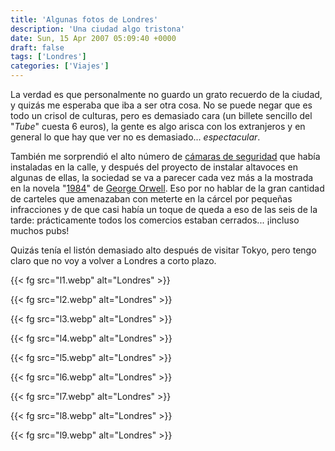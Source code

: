 ```yaml
---
title: 'Algunas fotos de Londres'
description: 'Una ciudad algo tristona'
date: Sun, 15 Apr 2007 05:09:40 +0000
draft: false
tags: ['Londres']
categories: ['Viajes']
---
```


La verdad es que personalmente no guardo un grato recuerdo de la ciudad, y quizás me esperaba que iba a ser otra cosa. No se puede negar que es todo un crisol de culturas, pero es demasiado cara (un billete sencillo del "_Tube_" cuesta 6 euros), la gente es algo arisca con los extranjeros y en general lo que hay que ver no es demasiado... _espectacular_.

También me sorprendió el alto número de [cámaras de seguridad](http://en.wikipedia.org/wiki/Closed-circuit_television) que había instaladas en la calle, y después del proyecto de instalar altavoces en algunas de ellas, la sociedad se va a parecer cada vez más a la mostrada en la novela "[1984](http://en.wikipedia.org/wiki/Nineteen_Eighty-Four)" de [George Orwell](http://en.wikipedia.org/wiki/George_Orwell). Eso por no hablar de la gran cantidad de carteles que amenazaban con meterte en la cárcel por pequeñas infracciones y de que casi había un toque de queda a eso de las seis de la tarde: prácticamente todos los comercios estaban cerrados... ¡incluso muchos pubs!

Quizás tenía el listón demasiado alto después de visitar Tokyo, pero tengo claro que no voy a volver a Londres a corto plazo.

{{< fg src="l1.webp" alt="Londres" >}}

{{< fg src="l2.webp" alt="Londres" >}}

{{< fg src="l3.webp" alt="Londres" >}}

{{< fg src="l4.webp" alt="Londres" >}}

{{< fg src="l5.webp" alt="Londres" >}}

{{< fg src="l6.webp" alt="Londres" >}}

{{< fg src="l7.webp" alt="Londres" >}}

{{< fg src="l8.webp" alt="Londres" >}}

{{< fg src="l9.webp" alt="Londres" >}}